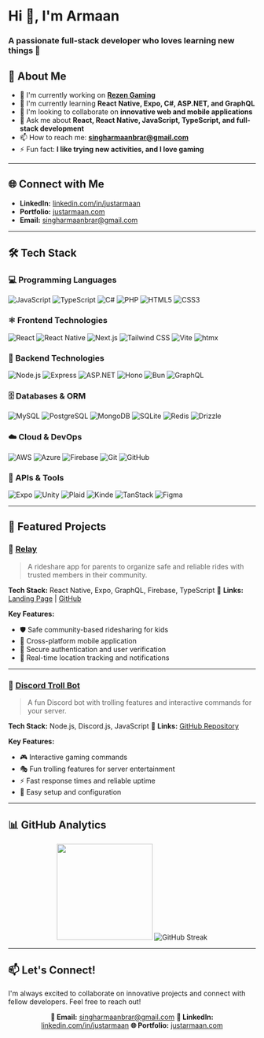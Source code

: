 # Hi 👋, I'm Armaan

### A passionate full-stack developer who loves learning new things 🌲

## 🚀 About Me

- 🔭 I'm currently working on **[Rezen Gaming](https://rezengaming.com)**
- 🌱 I'm currently learning **React Native, Expo, C#, ASP.NET, and GraphQL**
- 👯 I'm looking to collaborate on **innovative web and mobile applications**
- 💬 Ask me about **React, React Native, JavaScript, TypeScript, and full-stack development**
- 📫 How to reach me: **[singharmaanbrar@gmail.com](mailto:singharmaanbrar@gmail.com)**
- ⚡ Fun fact: **I like trying new activities, and I love gaming**

---

## 🌐 Connect with Me

- **LinkedIn:** [linkedin.com/in/justarmaan](https://linkedin.com/in/justarmaan)
- **Portfolio:** [justarmaan.com](https://justarmaan.com)
- **Email:** [singharmaanbrar@gmail.com](mailto:singharmaanbrar@gmail.com)


---

## 🛠️ Tech Stack

### 💻 Programming Languages
<p align="left">
  <img src="https://img.shields.io/badge/JavaScript-F7DF1E?style=for-the-badge&logo=javascript&logoColor=black" alt="JavaScript" />
  <img src="https://img.shields.io/badge/TypeScript-3178C6?style=for-the-badge&logo=typescript&logoColor=white" alt="TypeScript" />
  <img src="https://img.shields.io/badge/C%23-239120?style=for-the-badge&logo=c-sharp&logoColor=white" alt="C#" />
  <img src="https://img.shields.io/badge/PHP-777BB4?style=for-the-badge&logo=php&logoColor=white" alt="PHP" />
  <img src="https://img.shields.io/badge/HTML5-E34F26?style=for-the-badge&logo=html5&logoColor=white" alt="HTML5" />
  <img src="https://img.shields.io/badge/CSS3-1572B6?style=for-the-badge&logo=css3&logoColor=white" alt="CSS3" />
</p>

### ⚛️ Frontend Technologies
<p align="left">
  <img src="https://img.shields.io/badge/React-61DAFB?style=for-the-badge&logo=react&logoColor=black" alt="React" />
  <img src="https://img.shields.io/badge/React_Native-61DAFB?style=for-the-badge&logo=react&logoColor=black" alt="React Native" />
  <img src="https://img.shields.io/badge/Next.js-000000?style=for-the-badge&logo=nextdotjs&logoColor=white" alt="Next.js" />
  <img src="https://img.shields.io/badge/Tailwind_CSS-38B2AC?style=for-the-badge&logo=tailwind-css&logoColor=white" alt="Tailwind CSS" />
  <img src="https://img.shields.io/badge/Vite-646CFF?style=for-the-badge&logo=vite&logoColor=white" alt="Vite" />
  <img src="https://img.shields.io/badge/htmx-3366CC?style=for-the-badge&logo=htmx&logoColor=white" alt="htmx" />
</p>

### 🔧 Backend Technologies
<p align="left">
  <img src="https://img.shields.io/badge/Node.js-339933?style=for-the-badge&logo=nodedotjs&logoColor=white" alt="Node.js" />
  <img src="https://img.shields.io/badge/Express-000000?style=for-the-badge&logo=express&logoColor=white" alt="Express" />
  <img src="https://img.shields.io/badge/ASP.NET-512BD4?style=for-the-badge&logo=dotnet&logoColor=white" alt="ASP.NET" />
  <img src="https://img.shields.io/badge/Hono-E36002?style=for-the-badge&logo=hono&logoColor=white" alt="Hono" />
  <img src="https://img.shields.io/badge/Bun-000000?style=for-the-badge&logo=bun&logoColor=white" alt="Bun" />
  <img src="https://img.shields.io/badge/GraphQL-E10098?style=for-the-badge&logo=graphql&logoColor=white" alt="GraphQL" />
</p>

### 🗄️ Databases & ORM
<p align="left">
  <img src="https://img.shields.io/badge/MySQL-4479A1?style=for-the-badge&logo=mysql&logoColor=white" alt="MySQL" />
  <img src="https://img.shields.io/badge/PostgreSQL-336791?style=for-the-badge&logo=postgresql&logoColor=white" alt="PostgreSQL" />
  <img src="https://img.shields.io/badge/MongoDB-47A248?style=for-the-badge&logo=mongodb&logoColor=white" alt="MongoDB" />
  <img src="https://img.shields.io/badge/SQLite-003B57?style=for-the-badge&logo=sqlite&logoColor=white" alt="SQLite" />
  <img src="https://img.shields.io/badge/Redis-DC382D?style=for-the-badge&logo=redis&logoColor=white" alt="Redis" />
  <img src="https://img.shields.io/badge/Drizzle-C5F74F?style=for-the-badge&logo=drizzle&logoColor=black" alt="Drizzle" />
</p>

### ☁️ Cloud & DevOps
<p align="left">
  <img src="https://img.shields.io/badge/AWS-232F3E?style=for-the-badge&logo=amazonaws&logoColor=white" alt="AWS" />
  <img src="https://img.shields.io/badge/Azure-0078D4?style=for-the-badge&logo=microsoftazure&logoColor=white" alt="Azure" />
  <img src="https://img.shields.io/badge/Firebase-FFCA28?style=for-the-badge&logo=firebase&logoColor=black" alt="Firebase" />
  <img src="https://img.shields.io/badge/Git-F05032?style=for-the-badge&logo=git&logoColor=white" alt="Git" />
  <img src="https://img.shields.io/badge/GitHub-181717?style=for-the-badge&logo=github&logoColor=white" alt="GitHub" />
</p>

### 🔌 APIs & Tools
<p align="left">
  <img src="https://img.shields.io/badge/Expo-000020?style=for-the-badge&logo=expo&logoColor=white" alt="Expo" />
  <img src="https://img.shields.io/badge/Unity-000000?style=for-the-badge&logo=unity&logoColor=white" alt="Unity" />
  <img src="https://img.shields.io/badge/Plaid-000000?style=for-the-badge&logo=plaid&logoColor=white" alt="Plaid" />
  <img src="https://img.shields.io/badge/Kinde-6C47FF?style=for-the-badge&logo=kinde&logoColor=white" alt="Kinde" />
  <img src="https://img.shields.io/badge/TanStack-FF4154?style=for-the-badge&logo=reactquery&logoColor=white" alt="TanStack" />
  <img src="https://img.shields.io/badge/Figma-F24E1E?style=for-the-badge&logo=figma&logoColor=white" alt="Figma" />
</p>

---

## 🚀 Featured Projects

### 🚗 [Relay](https://relay.arspera.com/)
> A rideshare app for parents to organize safe and reliable rides with trusted members in their community.

**Tech Stack:** React Native, Expo, GraphQL, Firebase, TypeScript
🔗 **Links:** [Landing Page](https://relay.arspera.com/) | [GitHub](https://github.com/byrondray/relay)

**Key Features:**
- 🛡️ Safe community-based ridesharing for kids
- 📱 Cross-platform mobile application
- 🔐 Secure authentication and user verification
- 📍 Real-time location tracking and notifications

---

### 🤖 [Discord Troll Bot](https://github.com/JustArmaan/trollbot)
> A fun Discord bot with trolling features and interactive commands for your server.

**Tech Stack:** Node.js, Discord.js, JavaScript
🔗 **Links:** [GitHub Repository](https://github.com/JustArmaan/trollbot)

**Key Features:**
- 🎮 Interactive gaming commands
- 🎭 Fun trolling features for server entertainment
- ⚡ Fast response times and reliable uptime
- 🔧 Easy setup and configuration

---

## 📊 GitHub Analytics

<div align="center">
  <img height="195em" src="https://github-readme-stats.vercel.app/api/top-langs/?username=justarmaan&layout=compact&langs_count=8&theme=tokyonight"/>
  <img src="https://streak-stats.demolab.com?user=JustArmaan&theme=tokyonight&border_radius=5" alt="GitHub Streak" />
</div>

---

## 📫 Let's Connect!

I'm always excited to collaborate on innovative projects and connect with fellow developers. Feel free to reach out!

<div align="center">

  **💌 Email:** [singharmaanbrar@gmail.com](mailto:singharmaanbrar@gmail.com)
  **💼 LinkedIn:** [linkedin.com/in/justarmaan](https://linkedin.com/in/justarmaan)
  **🌐 Portfolio:** [justarmaan.com](https://justarmaan.com)

</div>
